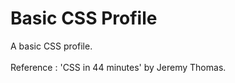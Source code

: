 # Basic CSS Profile
A basic CSS profile.<br><br>
Reference : 'CSS in 44 minutes' by Jeremy Thomas.

 